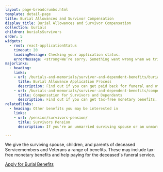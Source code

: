 ```yaml
---
layout: page-breadcrumbs.html
template: detail-page
title: Burial Allowances and Survivor Compensation
display_title: Burial Allowances and Survivor Compensation
collection: burials
children: burialsSurvivors
order: 5
widgets:
  - root: react-applicationStatus
    timeout: 20
    loadingMessage: Checking your application status.
    errorMessage: <strong>We’re sorry. Something went wrong when we tried to load your saved application.</strong><br/>Please try refreshing your browser in a few minutes.
majorlinks:
  - heading:
    links:
    - url: /burials-and-memorials/survivor-and-dependent-benefits/burial-costs
      title: Burial Allowance Application Process
      description: Find out if you can get paid back for funeral and other burial costs.
    - url: /burials-and-memorials/survivor-and-dependent-benefits/compensation
      title: Compensation for Survivors and Dependents
      description: Find out if you can get tax-free monetary benefits.
relatedlinks:
  - heading: Other benefits you may be interested in
    links:
    - url: /pension/survivors-pension/
      title: Survivors Pension
      description: If you're an unmarried surviving spouse or an unmarried child of a deceased Veteran with wartime service, find out if you can get monthly payments.

---
```


<div class="va-introtext">

We give the surviving spouse, children, and parents of deceased Servicemembers and Veterans a range of benefits. These may include tax-free monetary benefits and help paying for the deceased's funeral service.

</div>

<div id="react-applicationStatus" data-hide-apply-button>
  <a class="usa-button-primary va-button-primary" href="/burials-and-memorials/application/530/">Apply for Burial Benefits</a>
</div>


